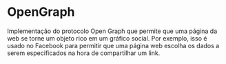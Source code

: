 OpenGraph
=========

Implementação do protocolo Open Graph que permite que uma página da web se torne um objeto rico em um gráfico social. Por exemplo, isso é usado no Facebook para permitir que uma página web escolha os dados a serem especificados na hora de compartilhar um link.
